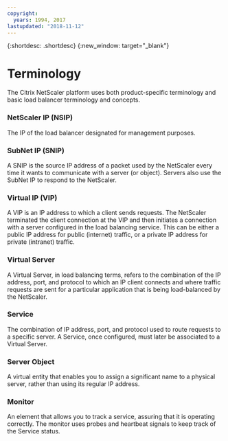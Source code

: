 ```yaml
---
copyright:
  years: 1994, 2017
lastupdated: "2018-11-12"
---
```


{:shortdesc: .shortdesc}
{:new_window: target="_blank"}

# Terminology

The Citrix NetScaler platform uses both product-specific terminology and basic load balancer terminology and concepts. 

### NetScaler IP (NSIP)

The IP of the load balancer designated for management purposes.

### SubNet IP (SNIP)

A SNIP is the source IP address of a packet used by the NetScaler every time it wants to communicate with a server (or object). Servers also use the SubNet IP to respond to the NetScaler.

### Virtual IP (VIP)

A VIP is an IP address to which a client sends requests. The NetScaler terminated the client connection at the VIP and then initiates a connection with a server configured in the load balancing service.  This can be either a public IP address for public (internet) traffic, or a private IP address for private (intranet) traffic.

### Virtual Server

A Virtual Server, in load balancing terms, refers to the combination of the IP address, port, and protocol to which an IP client connects and where traffic requests are sent for a particular application that is being load-balanced by the NetScaler.

### Service

The combination of IP address, port, and protocol used to route requests to a specific server. A Service, once configured, must later be associated to a Virtual Server.

### Server Object

A virtual entity that enables you to assign a significant name to a physical server, rather than using its regular IP address.

### Monitor

An element that allows you to track a service, assuring that it is operating correctly. The monitor uses probes and heartbeat signals to keep track of the Service status.

